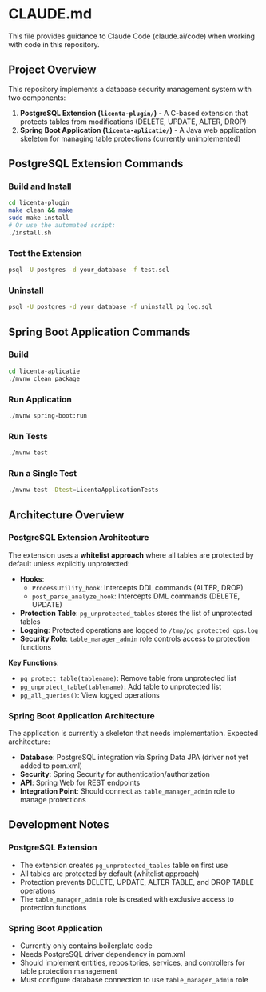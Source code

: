 # CLAUDE.md

This file provides guidance to Claude Code (claude.ai/code) when working with code in this repository.

## Project Overview

This repository implements a database security management system with two components:

1. **PostgreSQL Extension (`licenta-plugin/`)** - A C-based extension that protects tables from modifications (DELETE, UPDATE, ALTER, DROP)
2. **Spring Boot Application (`licenta-aplicatie/`)** - A Java web application skeleton for managing table protections (currently unimplemented)

## PostgreSQL Extension Commands

### Build and Install
```bash
cd licenta-plugin
make clean && make
sudo make install
# Or use the automated script:
./install.sh
```

### Test the Extension
```bash
psql -U postgres -d your_database -f test.sql
```

### Uninstall
```bash
psql -U postgres -d your_database -f uninstall_pg_log.sql
```

## Spring Boot Application Commands

### Build
```bash
cd licenta-aplicatie
./mvnw clean package
```

### Run Application
```bash
./mvnw spring-boot:run
```

### Run Tests
```bash
./mvnw test
```

### Run a Single Test
```bash
./mvnw test -Dtest=LicentaApplicationTests
```

## Architecture Overview

### PostgreSQL Extension Architecture

The extension uses a **whitelist approach** where all tables are protected by default unless explicitly unprotected:

- **Hooks**: 
  - `ProcessUtility_hook`: Intercepts DDL commands (ALTER, DROP)
  - `post_parse_analyze_hook`: Intercepts DML commands (DELETE, UPDATE)
- **Protection Table**: `pg_unprotected_tables` stores the list of unprotected tables
- **Logging**: Protected operations are logged to `/tmp/pg_protected_ops.log`
- **Security Role**: `table_manager_admin` role controls access to protection functions

**Key Functions**:
- `pg_protect_table(tablename)`: Remove table from unprotected list
- `pg_unprotect_table(tablename)`: Add table to unprotected list
- `pg_all_queries()`: View logged operations

### Spring Boot Application Architecture

The application is currently a skeleton that needs implementation. Expected architecture:
- **Database**: PostgreSQL integration via Spring Data JPA (driver not yet added to pom.xml)
- **Security**: Spring Security for authentication/authorization
- **API**: Spring Web for REST endpoints
- **Integration Point**: Should connect as `table_manager_admin` role to manage protections

## Development Notes

### PostgreSQL Extension
- The extension creates `pg_unprotected_tables` table on first use
- All tables are protected by default (whitelist approach)
- Protection prevents DELETE, UPDATE, ALTER TABLE, and DROP TABLE operations
- The `table_manager_admin` role is created with exclusive access to protection functions

### Spring Boot Application
- Currently only contains boilerplate code
- Needs PostgreSQL driver dependency in pom.xml
- Should implement entities, repositories, services, and controllers for table protection management
- Must configure database connection to use `table_manager_admin` role